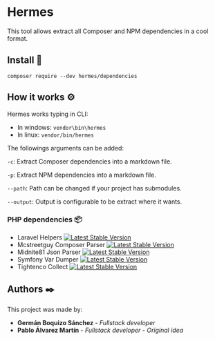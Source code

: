 # Hermes
This tool allows extract all Composer and NPM dependencies in a cool format.

## Install 🔧
`composer require --dev hermes/dependencies`

## How it works ⚙️
Hermes works typing in CLI: 

- In windows: `vendor\bin\hermes`
- In linux: `vendor/bin/hermes`

The followings arguments can be added:

`-c`: Extract Composer dependencies into a markdown file.

`-p`: Extract NPM dependencies into a markdown file.

`--path`: Path can be changed if your project has submodules.

`--output`: Output is configurable to be extract where it wants.

### PHP dependencies 📦
- Laravel Helpers [![Latest Stable Version](https://img.shields.io/badge/stable-v1.4.0-blue)](https://packagist.org/packages/laravel/helpers)
- Mcstreetguy Composer Parser [![Latest Stable Version](https://img.shields.io/badge/stable-v1.1.0-blue)](https://packagist.org/packages/mcstreetguy/composer-parser)
- Midnite81 Json Parser [![Latest Stable Version](https://img.shields.io/badge/stable-v1.0.1-blue)](https://packagist.org/packages/midnite81/json-parser)
- Symfony Var Dumper [![Latest Stable Version](https://img.shields.io/badge/stable-v5.2.1-blue)](https://packagist.org/packages/symfony/var-dumper)
- Tightenco Collect [![Latest Stable Version](https://img.shields.io/badge/stable-v7.26.1-blue)](https://packagist.org/packages/tightenco/collect)

## Authors ✒️
This project was made by:

* **Germán Boquizo Sánchez** - *Fullstack developer*
* **Pablo Álvarez Martín** - *Fullstack developer - Original idea*

